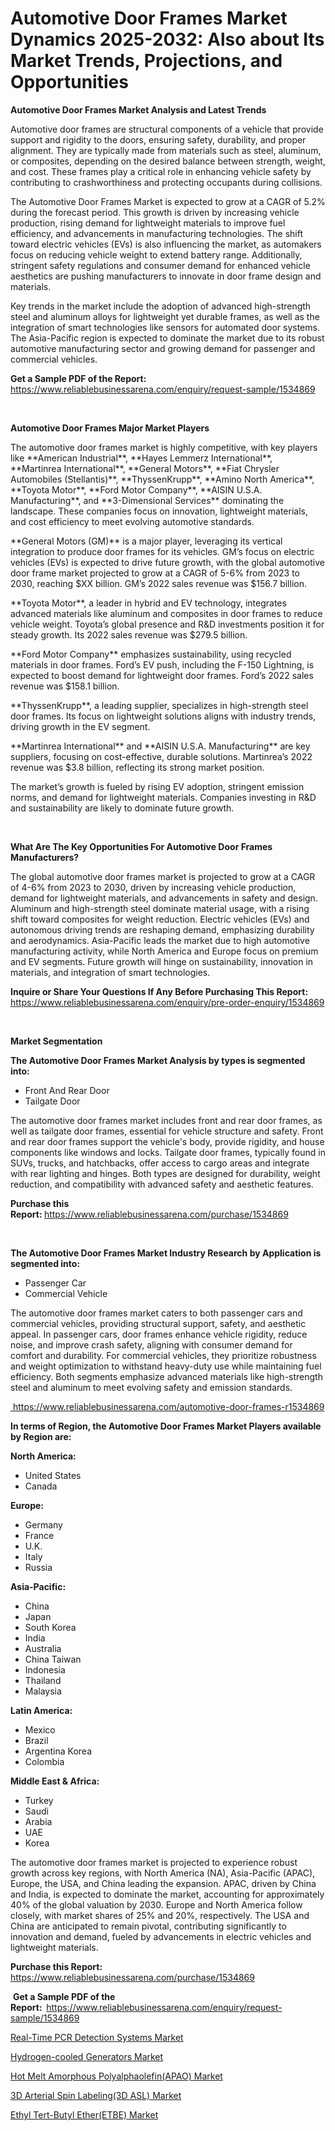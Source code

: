 <p><h1>Automotive Door Frames Market Dynamics 2025-2032: Also about Its Market Trends, Projections, and Opportunities</h1></p><p><strong>Automotive Door Frames Market Analysis and Latest Trends</strong></p>
<p><p>Automotive door frames are structural components of a vehicle that provide support and rigidity to the doors, ensuring safety, durability, and proper alignment. They are typically made from materials such as steel, aluminum, or composites, depending on the desired balance between strength, weight, and cost. These frames play a critical role in enhancing vehicle safety by contributing to crashworthiness and protecting occupants during collisions.</p><p>The Automotive Door Frames Market is expected to grow at a CAGR of 5.2% during the forecast period. This growth is driven by increasing vehicle production, rising demand for lightweight materials to improve fuel efficiency, and advancements in manufacturing technologies. The shift toward electric vehicles (EVs) is also influencing the market, as automakers focus on reducing vehicle weight to extend battery range. Additionally, stringent safety regulations and consumer demand for enhanced vehicle aesthetics are pushing manufacturers to innovate in door frame design and materials.</p><p>Key trends in the market include the adoption of advanced high-strength steel and aluminum alloys for lightweight yet durable frames, as well as the integration of smart technologies like sensors for automated door systems. The Asia-Pacific region is expected to dominate the market due to its robust automotive manufacturing sector and growing demand for passenger and commercial vehicles.</p></p>
<p><strong>Get a Sample PDF of the Report:&nbsp;</strong> <a href="https://www.reliablebusinessarena.com/enquiry/request-sample/1534869?utm_campaign=2041&utm_medium=2&utm_source=Github&utm_content=ia&utm_term=23012025&utm_id=automotive-door-frames">https://www.reliablebusinessarena.com/enquiry/request-sample/1534869</a></p>
<p>&nbsp;</p>
<p><strong>Automotive Door Frames Major Market Players</strong></p>
<p><p>The automotive door frames market is highly competitive, with key players like **American Industrial**, **Hayes Lemmerz International**, **Martinrea International**, **General Motors**, **Fiat Chrysler Automobiles (Stellantis)**, **ThyssenKrupp**, **Amino North America**, **Toyota Motor**, **Ford Motor Company**, **AISIN U.S.A. Manufacturing**, and **3-Dimensional Services** dominating the landscape. These companies focus on innovation, lightweight materials, and cost efficiency to meet evolving automotive standards.</p><p>**General Motors (GM)** is a major player, leveraging its vertical integration to produce door frames for its vehicles. GM’s focus on electric vehicles (EVs) is expected to drive future growth, with the global automotive door frame market projected to grow at a CAGR of 5-6% from 2023 to 2030, reaching $XX billion. GM’s 2022 sales revenue was $156.7 billion.</p><p>**Toyota Motor**, a leader in hybrid and EV technology, integrates advanced materials like aluminum and composites in door frames to reduce vehicle weight. Toyota’s global presence and R&D investments position it for steady growth. Its 2022 sales revenue was $279.5 billion.</p><p>**Ford Motor Company** emphasizes sustainability, using recycled materials in door frames. Ford’s EV push, including the F-150 Lightning, is expected to boost demand for lightweight door frames. Ford’s 2022 sales revenue was $158.1 billion.</p><p>**ThyssenKrupp**, a leading supplier, specializes in high-strength steel door frames. Its focus on lightweight solutions aligns with industry trends, driving growth in the EV segment.</p><p>**Martinrea International** and **AISIN U.S.A. Manufacturing** are key suppliers, focusing on cost-effective, durable solutions. Martinrea’s 2022 revenue was $3.8 billion, reflecting its strong market position.</p><p>The market’s growth is fueled by rising EV adoption, stringent emission norms, and demand for lightweight materials. Companies investing in R&D and sustainability are likely to dominate future growth.</p></p>
<p>&nbsp;</p>
<p><strong>What Are The Key Opportunities For Automotive Door Frames Manufacturers?</strong></p>
<p><p>The global automotive door frames market is projected to grow at a CAGR of 4-6% from 2023 to 2030, driven by increasing vehicle production, demand for lightweight materials, and advancements in safety and design. Aluminum and high-strength steel dominate material usage, with a rising shift toward composites for weight reduction. Electric vehicles (EVs) and autonomous driving trends are reshaping demand, emphasizing durability and aerodynamics. Asia-Pacific leads the market due to high automotive manufacturing activity, while North America and Europe focus on premium and EV segments. Future growth will hinge on sustainability, innovation in materials, and integration of smart technologies.</p></p>
<p><strong>Inquire or Share Your Questions If Any Before Purchasing This Report:</strong> <a href="https://www.reliablebusinessarena.com/enquiry/pre-order-enquiry/1534869?utm_campaign=2041&utm_medium=2&utm_source=Github&utm_content=ia&utm_term=23012025&utm_id=automotive-door-frames">https://www.reliablebusinessarena.com/enquiry/pre-order-enquiry/1534869</a></p>
<p>&nbsp;</p>
<p><strong>Market Segmentation</strong></p>
<p><strong>The Automotive Door Frames Market Analysis by types is segmented into:</strong></p>
<p><ul><li>Front And Rear Door</li><li>Tailgate Door</li></ul></p>
<p><p>The automotive door frames market includes front and rear door frames, as well as tailgate door frames, essential for vehicle structure and safety. Front and rear door frames support the vehicle's body, provide rigidity, and house components like windows and locks. Tailgate door frames, typically found in SUVs, trucks, and hatchbacks, offer access to cargo areas and integrate with rear lighting and hinges. Both types are designed for durability, weight reduction, and compatibility with advanced safety and aesthetic features.</p></p>
<p><strong>Purchase this Report:&nbsp;</strong><a href="https://www.reliablebusinessarena.com/purchase/1534869?utm_campaign=2041&utm_medium=2&utm_source=Github&utm_content=ia&utm_term=23012025&utm_id=automotive-door-frames">https://www.reliablebusinessarena.com/purchase/1534869</a></p>
<p>&nbsp;</p>
<p><strong>The Automotive Door Frames Market Industry Research by Application is segmented into:</strong></p>
<p><ul><li>Passenger Car</li><li>Commercial Vehicle</li></ul></p>
<p><p>The automotive door frames market caters to both passenger cars and commercial vehicles, providing structural support, safety, and aesthetic appeal. In passenger cars, door frames enhance vehicle rigidity, reduce noise, and improve crash safety, aligning with consumer demand for comfort and durability. For commercial vehicles, they prioritize robustness and weight optimization to withstand heavy-duty use while maintaining fuel efficiency. Both segments emphasize advanced materials like high-strength steel and aluminum to meet evolving safety and emission standards.</p></p>
<p><a href="https://www.reliablebusinessarena.com/automotive-door-frames-r1534869?utm_campaign=2041&utm_medium=2&utm_source=Github&utm_content=ia&utm_term=23012025&utm_id=automotive-door-frames">&nbsp;https://www.reliablebusinessarena.com/automotive-door-frames-r1534869</a></p>
<p><strong>In terms of Region, the Automotive Door Frames Market Players available by Region are:</strong></p>
<p>
    <p> <strong> North America: </strong>
        <ul>
            <li>United States</li>
            <li>Canada</li>
        </ul>
        </p> 
    <p> <strong> Europe: </strong>
        <ul>
            <li>Germany</li>
            <li>France</li>
            <li>U.K.</li>
            <li>Italy</li>
            <li>Russia</li>
        </ul>
        </p> 
    <p> <strong> Asia-Pacific: </strong>
        <ul>
            <li>China</li>
            <li>Japan</li>
            <li>South Korea</li>
            <li>India</li>
            <li>Australia</li>
            <li>China Taiwan</li>
            <li>Indonesia</li>
            <li>Thailand</li>
            <li>Malaysia</li>
        </ul>
        </p> 
    <p> <strong> Latin America: </strong>
        <ul>
            <li>Mexico</li>
            <li>Brazil</li>
            <li>Argentina Korea</li>
            <li>Colombia</li>
        </ul>
        </p> 
    <p> <strong> Middle East & Africa: </strong>
        <ul>
            <li>Turkey</li>
            <li>Saudi</li>
            <li>Arabia</li>
            <li>UAE</li>
            <li>Korea</li>
        </ul>
    </p>
    </p>
<p><p>The automotive door frames market is projected to experience robust growth across key regions, with North America (NA), Asia-Pacific (APAC), Europe, the USA, and China leading the expansion. APAC, driven by China and India, is expected to dominate the market, accounting for approximately 40% of the global valuation by 2030. Europe and North America follow closely, with market shares of 25% and 20%, respectively. The USA and China are anticipated to remain pivotal, contributing significantly to innovation and demand, fueled by advancements in electric vehicles and lightweight materials.</p></p>
<p><strong>Purchase this Report: </strong><a href="https://www.reliablebusinessarena.com/purchase/1534869?utm_campaign=2041&utm_medium=2&utm_source=Github&utm_content=ia&utm_term=23012025&utm_id=automotive-door-frames">https://www.reliablebusinessarena.com/purchase/1534869</a></p>
<p>&nbsp;<strong>Get a Sample PDF of the Report:&nbsp;&nbsp;</strong><a href="https://www.reliablebusinessarena.com/enquiry/request-sample/1534869?utm_campaign=2041&utm_medium=2&utm_source=Github&utm_content=ia&utm_term=23012025&utm_id=automotive-door-frames">https://www.reliablebusinessarena.com/enquiry/request-sample/1534869</a></p>
<p><strong></strong></p>
<p><p><a href="https://www.linkedin.com/pulse/future-real-time-pcr-detection-systems-market-structural-kr7ff?utm_campaign=2041&utm_medium=2&utm_source=Github&utm_content=ia&utm_term=23012025&utm_id=automotive-door-frames">Real-Time PCR Detection Systems Market</a></p><p><a href="https://www.linkedin.com/pulse/in-depth-analysis-hydrogen-cooled-generators-market-dynamics-t4ore?utm_campaign=2041&utm_medium=2&utm_source=Github&utm_content=ia&utm_term=23012025&utm_id=automotive-door-frames">Hydrogen-cooled Generators Market</a></p><p><a href="https://www.linkedin.com/pulse/sales-projections-analysis-hot-melt-amorphous-polyalphaolefinapao-0uenc?utm_campaign=2041&utm_medium=2&utm_source=Github&utm_content=ia&utm_term=23012025&utm_id=automotive-door-frames">Hot Melt Amorphous Polyalphaolefin(APAO) Market</a></p><p><a href="https://www.linkedin.com/pulse/global-3d-arterial-spin-labeling3d-asl-market-analysis-projected-6ocmc?utm_campaign=2041&utm_medium=2&utm_source=Github&utm_content=ia&utm_term=23012025&utm_id=automotive-door-frames">3D Arterial Spin Labeling(3D ASL) Market</a></p><p><a href="https://www.linkedin.com/pulse/ethyl-tert-butyl-etheretbe-market-global-regional-analysis-eakse?utm_campaign=2041&utm_medium=2&utm_source=Github&utm_content=ia&utm_term=23012025&utm_id=automotive-door-frames">Ethyl Tert-Butyl Ether(ETBE) Market</a></p></p>